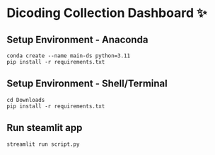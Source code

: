 # Dicoding Collection Dashboard ✨

## Setup Environment - Anaconda
```
conda create --name main-ds python=3.11
pip install -r requirements.txt
```

## Setup Environment - Shell/Terminal
```
cd Downloads
pip install -r requirements.txt
```

## Run steamlit app
```
streamlit run script.py
```

